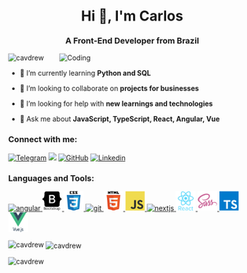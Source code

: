 <h1 align="center">Hi 👋, I'm Carlos</h1>
<h3 align="center">A Front-End Developer from Brazil</h3>
<img align="right" alt="Coding" width="400" src="https://i.pinimg.com/originals/e4/26/70/e426702edf874b181aced1e2fa5c6cde.gif">

<p align="left"> <img src="https://komarev.com/ghpvc/?username=cavdrew&label=Profile%20views&color=0e75b6&style=flat" alt="cavdrew" /> </p>

- 🌱 I’m currently learning **Python and SQL**

- 👯 I’m looking to collaborate on **projects for businesses**

- 🤝 I’m looking for help with **new learnings and technologies**

- 💬 Ask me about **JavaScript, TypeScript, React, Angular, Vue**

<h3 align="left">Connect with me:</h3>
<div > 

[![Telegram](https://img.shields.io/badge/Telegram-2CA5E0?style=for-the-badge&logo=telegram&logoColor=white/)](https://t.me/cavdrew)
<a href = "mailto:aderaldocaav@gmail.com"><img src="https://img.shields.io/badge/-Gmail-%23333?style=for-the-badge&logo=gmail&logoColor=white" target="_blank"></a>
[![GitHub](https://img.shields.io/badge/GitHub-100000?style=for-the-badge&logo=github&logoColor=white)](https://github.com/cavdrew)
[![Linkedin](https://img.shields.io/badge/LinkedIn-0077B5?style=for-the-badge&logo=linkedin&logoColor=white)](https://www.linkedin.com/in/carlosandre00/)
</div>
<p align="left">

<h3 align="left">Languages and Tools:</h3>
<p align="left"> <a href="https://angular.io" target="_blank" rel="noreferrer"> <img src="https://angular.io/assets/images/logos/angular/angular.svg" alt="angular" width="40" height="40"/> </a> <a href="https://getbootstrap.com" target="_blank" rel="noreferrer"> <img src="https://raw.githubusercontent.com/devicons/devicon/master/icons/bootstrap/bootstrap-plain-wordmark.svg" alt="bootstrap" width="40" height="40"/> </a> <a href="https://www.w3schools.com/css/" target="_blank" rel="noreferrer"> <img src="https://raw.githubusercontent.com/devicons/devicon/master/icons/css3/css3-original-wordmark.svg" alt="css3" width="40" height="40"/> </a> <a href="https://git-scm.com/" target="_blank" rel="noreferrer"> <img src="https://www.vectorlogo.zone/logos/git-scm/git-scm-icon.svg" alt="git" width="40" height="40"/> </a> <a href="https://www.w3.org/html/" target="_blank" rel="noreferrer"> <img src="https://raw.githubusercontent.com/devicons/devicon/master/icons/html5/html5-original-wordmark.svg" alt="html5" width="40" height="40"/> </a> <a href="https://developer.mozilla.org/en-US/docs/Web/JavaScript" target="_blank" rel="noreferrer"> <img src="https://raw.githubusercontent.com/devicons/devicon/master/icons/javascript/javascript-original.svg" alt="javascript" width="40" height="40"/> </a> <a href="https://nextjs.org/" target="_blank" rel="noreferrer"> <img src="https://cdn.worldvectorlogo.com/logos/nextjs-2.svg" alt="nextjs" width="40" height="40"/> </a> <a href="https://reactjs.org/" target="_blank" rel="noreferrer"> <img src="https://raw.githubusercontent.com/devicons/devicon/master/icons/react/react-original-wordmark.svg" alt="react" width="40" height="40"/> </a> <a href="https://sass-lang.com" target="_blank" rel="noreferrer"> <img src="https://raw.githubusercontent.com/devicons/devicon/master/icons/sass/sass-original.svg" alt="sass" width="40" height="40"/> </a> <a href="https://www.typescriptlang.org/" target="_blank" rel="noreferrer"> <img src="https://raw.githubusercontent.com/devicons/devicon/master/icons/typescript/typescript-original.svg" alt="typescript" width="40" height="40"/> </a> <a href="https://vuejs.org/" target="_blank" rel="noreferrer"> <img src="https://raw.githubusercontent.com/devicons/devicon/master/icons/vuejs/vuejs-original-wordmark.svg" alt="vuejs" width="40" height="40"/> </a> </p>

<p><img align="left" src="https://github-readme-stats.vercel.app/api/top-langs?username=cavdrew&show_icons=true&locale=en&layout=compact" alt="cavdrew" /></p>

<p>&nbsp;<img align="center" src="https://github-readme-stats.vercel.app/api?username=cavdrew&show_icons=true&locale=en" alt="cavdrew" /></p>

<p><img align="center" src="https://github-readme-streak-stats.herokuapp.com/?user=cavdrew&" alt="cavdrew" /></p>


